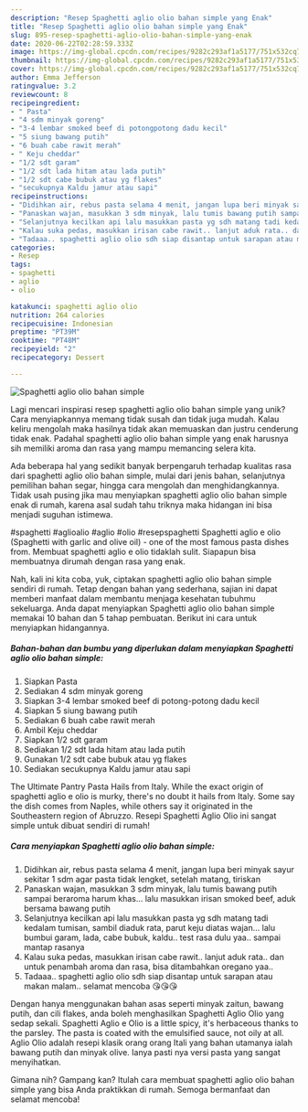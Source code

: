 ```yaml
---
description: "Resep Spaghetti aglio olio bahan simple yang Enak"
title: "Resep Spaghetti aglio olio bahan simple yang Enak"
slug: 895-resep-spaghetti-aglio-olio-bahan-simple-yang-enak
date: 2020-06-22T02:28:59.333Z
image: https://img-global.cpcdn.com/recipes/9282c293af1a5177/751x532cq70/spaghetti-aglio-olio-bahan-simple-foto-resep-utama.jpg
thumbnail: https://img-global.cpcdn.com/recipes/9282c293af1a5177/751x532cq70/spaghetti-aglio-olio-bahan-simple-foto-resep-utama.jpg
cover: https://img-global.cpcdn.com/recipes/9282c293af1a5177/751x532cq70/spaghetti-aglio-olio-bahan-simple-foto-resep-utama.jpg
author: Emma Jefferson
ratingvalue: 3.2
reviewcount: 8
recipeingredient:
- " Pasta"
- "4 sdm minyak goreng"
- "3-4 lembar smoked beef di potongpotong dadu kecil"
- "5 siung bawang putih"
- "6 buah cabe rawit merah"
- " Keju cheddar"
- "1/2 sdt garam"
- "1/2 sdt lada hitam atau lada putih"
- "1/2 sdt cabe bubuk atau yg flakes"
- "secukupnya Kaldu jamur atau sapi"
recipeinstructions:
- "Didihkan air, rebus pasta selama 4 menit, jangan lupa beri minyak sayur sekitar 1 sdm agar pasta tidak lengket, setelah matang, tiriskan"
- "Panaskan wajan, masukkan 3 sdm minyak, lalu tumis bawang putih sampai beraroma harum khas... lalu masukkan irisan smoked beef, aduk bersama bawang putih"
- "Selanjutnya kecilkan api lalu masukkan pasta yg sdh matang tadi kedalam tumisan, sambil diaduk rata, parut keju diatas wajan... lalu bumbui garam, lada, cabe bubuk, kaldu.. test rasa dulu yaa.. sampai mantap rasanya"
- "Kalau suka pedas, masukkan irisan cabe rawit.. lanjut aduk rata.. dan untuk penambah aroma dan rasa, bisa ditambahkan oregano yaa.."
- "Tadaaa.. spaghetti aglio olio sdh siap disantap untuk sarapan atau makan malam.. selamat mencoba 😘😘😘"
categories:
- Resep
tags:
- spaghetti
- aglio
- olio

katakunci: spaghetti aglio olio 
nutrition: 264 calories
recipecuisine: Indonesian
preptime: "PT39M"
cooktime: "PT48M"
recipeyield: "2"
recipecategory: Dessert

---
```



![Spaghetti aglio olio bahan simple](https://img-global.cpcdn.com/recipes/9282c293af1a5177/751x532cq70/spaghetti-aglio-olio-bahan-simple-foto-resep-utama.jpg)

Lagi mencari inspirasi resep spaghetti aglio olio bahan simple yang unik? Cara menyiapkannya memang tidak susah dan tidak juga mudah. Kalau keliru mengolah maka hasilnya tidak akan memuaskan dan justru cenderung tidak enak. Padahal spaghetti aglio olio bahan simple yang enak harusnya sih memiliki aroma dan rasa yang mampu memancing selera kita.

Ada beberapa hal yang sedikit banyak berpengaruh terhadap kualitas rasa dari spaghetti aglio olio bahan simple, mulai dari jenis bahan, selanjutnya pemilihan bahan segar, hingga cara mengolah dan menghidangkannya. Tidak usah pusing jika mau menyiapkan spaghetti aglio olio bahan simple enak di rumah, karena asal sudah tahu triknya maka hidangan ini bisa menjadi suguhan istimewa.

#spaghetti #aglioalio #aglio #olio #resepspaghetti Spaghetti aglio e olio (Spaghetti with garlic and olive oil) - one of the most famous pasta dishes from. Membuat spaghetti aglio e olio tidaklah sulit. Siapapun bisa membuatnya dirumah dengan rasa yang enak.


Nah, kali ini kita coba, yuk, ciptakan spaghetti aglio olio bahan simple sendiri di rumah. Tetap dengan bahan yang sederhana, sajian ini dapat memberi manfaat dalam membantu menjaga kesehatan tubuhmu sekeluarga. Anda dapat menyiapkan Spaghetti aglio olio bahan simple memakai 10 bahan dan 5 tahap pembuatan. Berikut ini cara untuk menyiapkan hidangannya.

<!--inarticleads1-->

##### Bahan-bahan dan bumbu yang diperlukan dalam menyiapkan Spaghetti aglio olio bahan simple:

1. Siapkan  Pasta
1. Sediakan 4 sdm minyak goreng
1. Siapkan 3-4 lembar smoked beef di potong-potong dadu kecil
1. Siapkan 5 siung bawang putih
1. Sediakan 6 buah cabe rawit merah
1. Ambil  Keju cheddar
1. Siapkan 1/2 sdt garam
1. Sediakan 1/2 sdt lada hitam atau lada putih
1. Gunakan 1/2 sdt cabe bubuk atau yg flakes
1. Sediakan secukupnya Kaldu jamur atau sapi


The Ultimate Pantry Pasta Hails from Italy. While the exact origin of spaghetti aglio e olio is murky, there&#39;s no doubt it hails from Italy. Some say the dish comes from Naples, while others say it originated in the Southeastern region of Abruzzo. Resepi Spaghetti Aglio Olio ini sangat simple untuk dibuat sendiri di rumah! 

<!--inarticleads2-->

##### Cara menyiapkan Spaghetti aglio olio bahan simple:

1. Didihkan air, rebus pasta selama 4 menit, jangan lupa beri minyak sayur sekitar 1 sdm agar pasta tidak lengket, setelah matang, tiriskan
1. Panaskan wajan, masukkan 3 sdm minyak, lalu tumis bawang putih sampai beraroma harum khas... lalu masukkan irisan smoked beef, aduk bersama bawang putih
1. Selanjutnya kecilkan api lalu masukkan pasta yg sdh matang tadi kedalam tumisan, sambil diaduk rata, parut keju diatas wajan... lalu bumbui garam, lada, cabe bubuk, kaldu.. test rasa dulu yaa.. sampai mantap rasanya
1. Kalau suka pedas, masukkan irisan cabe rawit.. lanjut aduk rata.. dan untuk penambah aroma dan rasa, bisa ditambahkan oregano yaa..
1. Tadaaa.. spaghetti aglio olio sdh siap disantap untuk sarapan atau makan malam.. selamat mencoba 😘😘😘


Dengan hanya menggunakan bahan asas seperti minyak zaitun, bawang putih, dan cili flakes, anda boleh menghasilkan Spaghetti Aglio Olio yang sedap sekali. Spaghetti Aglio e Olio is a little spicy, it&#39;s herbaceous thanks to the parsley. The pasta is coated with the emulsified sauce, not oily at all. Aglio Olio adalah resepi klasik orang orang Itali yang bahan utamanya ialah bawang putih dan minyak olive. Ianya pasti nya versi pasta yang sangat menyihatkan. 

Gimana nih? Gampang kan? Itulah cara membuat spaghetti aglio olio bahan simple yang bisa Anda praktikkan di rumah. Semoga bermanfaat dan selamat mencoba!
